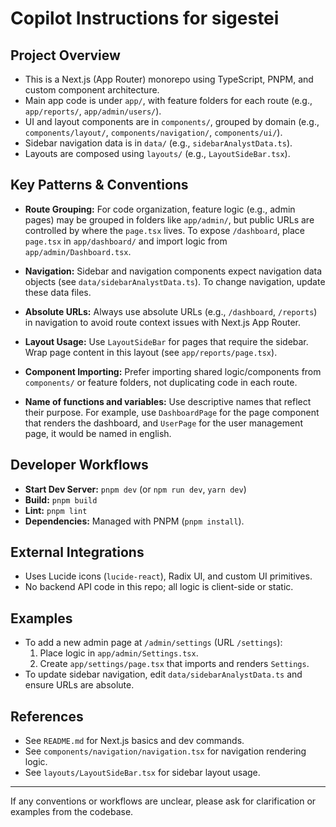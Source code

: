 # Copilot Instructions for sigestei

## Project Overview
- This is a Next.js (App Router) monorepo using TypeScript, PNPM, and custom component architecture.
- Main app code is under `app/`, with feature folders for each route (e.g., `app/reports/`, `app/admin/users/`).
- UI and layout components are in `components/`, grouped by domain (e.g., `components/layout/`, `components/navigation/`, `components/ui/`).
- Sidebar navigation data is in `data/` (e.g., `sidebarAnalystData.ts`).
- Layouts are composed using `layouts/` (e.g., `LayoutSideBar.tsx`).

## Key Patterns & Conventions
- **Route Grouping:** For code organization, feature logic (e.g., admin pages) may be grouped in folders like `app/admin/`, but public URLs are controlled by where the `page.tsx` lives. To expose `/dashboard`, place `page.tsx` in `app/dashboard/` and import logic from `app/admin/Dashboard.tsx`.
- **Navigation:** Sidebar and navigation components expect navigation data objects (see `data/sidebarAnalystData.ts`). To change navigation, update these data files.
- **Absolute URLs:** Always use absolute URLs (e.g., `/dashboard`, `/reports`) in navigation to avoid route context issues with Next.js App Router.
- **Layout Usage:** Use `LayoutSideBar` for pages that require the sidebar. Wrap page content in this layout (see `app/reports/page.tsx`).
- **Component Importing:** Prefer importing shared logic/components from `components/` or feature folders, not duplicating code in each route.

- **Name of functions and variables:** Use descriptive names that reflect their purpose. For example, use `DashboardPage` for the page component that renders the dashboard, and `UserPage` for the user management page, it would be named in english.

## Developer Workflows
- **Start Dev Server:** `pnpm dev` (or `npm run dev`, `yarn dev`)
- **Build:** `pnpm build`
- **Lint:** `pnpm lint`
- **Dependencies:** Managed with PNPM (`pnpm install`).

## External Integrations
- Uses Lucide icons (`lucide-react`), Radix UI, and custom UI primitives.
- No backend API code in this repo; all logic is client-side or static.

## Examples
- To add a new admin page at `/admin/settings` (URL `/settings`):
  1. Place logic in `app/admin/Settings.tsx`.
  2. Create `app/settings/page.tsx` that imports and renders `Settings`.
- To update sidebar navigation, edit `data/sidebarAnalystData.ts` and ensure URLs are absolute.

## References
- See `README.md` for Next.js basics and dev commands.
- See `components/navigation/navigation.tsx` for navigation rendering logic.
- See `layouts/LayoutSideBar.tsx` for sidebar layout usage.

---
If any conventions or workflows are unclear, please ask for clarification or examples from the codebase.
